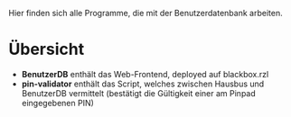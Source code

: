 Hier finden sich alle Programme, die mit der Benutzerdatenbank arbeiten.

Übersicht
=========

* **BenutzerDB** enthält das Web-Frontend, deployed auf blackbox.rzl
* **pin-validator** enthält das Script, welches zwischen Hausbus und BenutzerDB vermittelt (bestätigt die Gültigkeit einer am Pinpad eingegebenen PIN)
